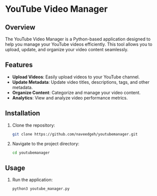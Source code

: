 # YouTube Video Manager

## Overview

The YouTube Video Manager is a Python-based application designed to help you manage your YouTube videos efficiently. This tool allows you to upload, update, and organize your video content seamlessly.

## Features

- **Upload Videos**: Easily upload videos to your YouTube channel.
- **Update Metadata**: Update video titles, descriptions, tags, and other metadata.
- **Organize Content**: Categorize and manage your video content.
- **Analytics**: View and analyze video performance metrics.

## Installation

1. Clone the repository:
    ```bash
    git clone https://github.com/naveedgeh/youtubemanager.git
    ```
2. Navigate to the project directory:
    ```bash
    cd youtubemanager
    ```
## Usage


1. Run the application:
    ```bash
    python3 youtube_manager.py
    ```

